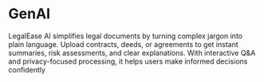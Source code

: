 # GenAI
LegalEase AI simplifies legal documents by turning complex jargon into plain language. Upload contracts, deeds, or agreements to get instant summaries, risk assessments, and clear explanations. With interactive Q&amp;A and privacy-focused processing, it helps users make informed decisions confidently

